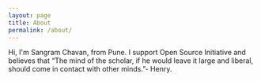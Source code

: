 ```yaml
---
layout: page
title: About
permalink: /about/
---
```


<amp-img width="600" height="300" layout="responsive" src="http://lorempixel.com/600/300/sports"></amp-img>

Hi, I'm Sangram Chavan, from Pune. I support Open Source Initiative and believes that “The mind of the scholar, if he would leave it large and liberal, should come in contact with other minds.”- Henry.

